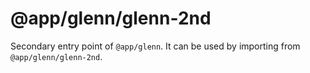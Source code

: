 # @app/glenn/glenn-2nd

Secondary entry point of `@app/glenn`. It can be used by importing from `@app/glenn/glenn-2nd`.
